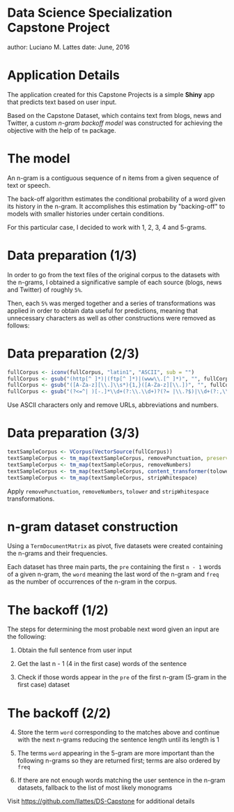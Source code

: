 Data Science Specialization Capstone Project
========================================================
author: Luciano M. Lattes
date: June, 2016

Application Details
========================================================

The application created for this Capstone Projects is a simple **Shiny** app that predicts text based on user input.

Based on the Capstone Dataset, which contains text from blogs, news and Twitter, a custom *n-gram backoff model* was constructed for achieving the objective with the help of `tm` package.

The model
========================================================

An n-gram is a contiguous sequence of n items from a given sequence of text or speech.

The back-off algorithm estimates the conditional probability of a word given its history in the n-gram. It accomplishes this estimation by "backing-off" to models with smaller histories under certain conditions.

For this particular case, I decided to work with 1, 2, 3, 4 and 5-grams.

Data preparation (1/3)
========================================================

In order to go from the text files of the original corpus to the datasets with the n-grams, I obtained a significative sample of each source (blogs, news and Twitter) of roughly `5%`.

Then, each `5%` was merged together and a series of transformations was applied in order to obtain data useful for predictions, meaning that unnecessary characters as well as other constructions were removed as follows:

Data preparation (2/3)
========================================================


```r
fullCorpus <- iconv(fullCorpus, "latin1", "ASCII", sub = "")
fullCorpus <- gsub("(http[^ ]*)|(ftp[^ ]*)|(www\\.[^ ]*)", "", fullCorpus) # URLs
fullCorpus <- gsub("([A-Za-z][\\.]\\s*){1,}([A-Za-z][\\.])", "", fullCorpus) # Abbreviations
fullCorpus <- gsub("(?<=^| )[-.]*\\d+(?:\\.\\d+)?(?= |\\.?$)|\\d+(?:,\\d{3})+(\\.\\d+)*", "", fullCorpus, perl = TRUE) # Numbers
```

Use ASCII characters only and remove URLs, abbreviations and numbers.

Data preparation (3/3)
========================================================


```r
textSampleCorpus <- VCorpus(VectorSource(fullCorpus))
textSampleCorpus <- tm_map(textSampleCorpus, removePunctuation, preserve_intra_word_dashes = TRUE)
textSampleCorpus <- tm_map(textSampleCorpus, removeNumbers)
textSampleCorpus <- tm_map(textSampleCorpus, content_transformer(tolower))
textSampleCorpus <- tm_map(textSampleCorpus, stripWhitespace)
```

Apply `removePunctuation`, `removeNumbers`, `tolower` and `stripWhitespace` transformations.

n-gram dataset construction
========================================================

Using a `TermDocumentMatrix` as pivot, five datasets were created containing the n-grams and their frequencies.

Each dataset has three main parts, the `pre` containing the first `n - 1` words of a given n-gram, the `word` meaning the last word of the n-gram and `freq` as the number of occurrences of the n-gram in the corpus.

The backoff (1/2)
========================================================

The steps for determining the most probable next word given an input are the following:

1) Obtain the full sentence from user input

2) Get the last n - 1 (4 in the first case) words of the sentence

3) Check if those words appear in the `pre` of the first n-gram (5-gram in the first case) dataset

The backoff (2/2)
========================================================

4) Store the term `word` corresponding to the matches above and continue with the next n-grams reducing the sentence length until its length is 1

5) The terms `word` appearing in the 5-gram are more important than the following n-grams so they are returned first; terms are also ordered by `freq`

6) If there are not enough words matching the user sentence in the n-gram datasets, fallback to the list of most likely monograms

Visit https://github.com/llattes/DS-Capstone for additional details
